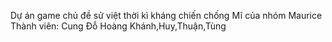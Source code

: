 Dự án game chủ đề sử việt thời kì kháng chiến chống Mĩ của nhóm Maurice
Thành viên: 
Cung Đỗ Hoàng Khánh,Huy,Thuận,Tùng
